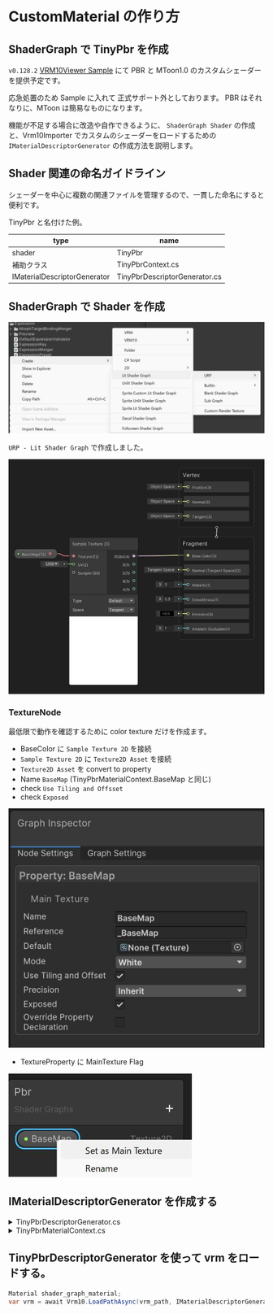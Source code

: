 # CustomMaterial の作り方

## ShaderGraph で TinyPbr を作成

`v0.128.2` [VRM10Viewer Sample](/api/sample/vrm10/VRM10Viewer/) にて PBR と MToon1.0 のカスタムシェーダーを提供予定です。

応急処置のため Sample に入れて 正式サポート外としております。
PBR はそれなりに、MToon は簡易なものになります。

機能が不足する場合に改造や自作できるように、 `ShaderGraph Shader` の作成と、Vrm10Importer でカスタムのシェーダーをロードするための `IMaterialDescriptorGenerator` の作成方法を説明します。

## Shader 関連の命名ガイドライン

シェーダーを中心に複数の関連ファイルを管理するので、一貫した命名にすると便利です。

TinyPbr と名付けた例。

| type                         | name                          |
| ---------------------------- | ----------------------------- |
| shader                       | TinyPbr                       |
| 補助クラス                   | TinyPbrContext.cs             |
| IMaterialDescriptorGenerator | TinyPbrDescriptorGenerator.cs |

## ShaderGraph で Shader を作成

![make shader graph asset](./create_shader_graph_menu.jpg)

`URP - Lit Shader Graph` で作成しました。

![color texure](./sg_first.jpg)

### TextureNode

最低限で動作を確認するために color texture だけを作成ます。

- BaseColor に `Sample Texture 2D` を接続
- `Sample Texture 2D` に `Texture2D Asset` を接続
- `Texture2D Asset` を convert to property
- Name `BaseMap` (TinyPbrMaterialContext.BaseMap と同じ)
- check `Use Tiling and Offsset`
- check `Exposed`

![texture node settings](./texture_node_settings.jpg)

- TextureProperty に MainTexture Flag

![MainTexture Flag](./set_as_main_texture.jpg)

## IMaterialDescriptorGenerator を作成する

<details>
  <summary>TinyPbrDescriptorGenerator.cs</summary>
  <p>

```cs
using System;
using System.Collections.Generic;
using System.Threading.Tasks;
using UniGLTF;
using UnityEngine;

namespace UniVRM10.VRM10Viewer
{
    /// <summary>
    /// GLTF の MaterialImporter
    /// </summary>
    public sealed class TinyPbrDescriptorGenerator : IMaterialDescriptorGenerator
    {
        public UrpGltfPbrMaterialImporter PbrMaterialImporter { get; } = new();
        public UrpGltfDefaultMaterialImporter DefaultMaterialImporter { get; } = new();

        public Material Material { get; set; }

        public TinyPbrDescriptorGenerator(Material material)
        {
            Material = material;
        }

        public MaterialDescriptor Get(GltfData data, int i)
        {
            if (TryCreateParam(data, i, out param)) return param;

            // NOTE: Fallback to default material
            if (Symbols.VRM_DEVELOP)
            {
                Debug.LogWarning($"material: {i} out of range. fallback");
            }
            return GetGltfDefault(GltfMaterialImportUtils.ImportMaterialName(i, null));
        }

        public MaterialDescriptor GetGltfDefault(string materialName = null) => DefaultMaterialImporter.CreateParam(materialName);

        public bool TryCreateParam(GltfData data, int i, out MaterialDescriptor matDesc)
        {
            if (i < 0 || i >= data.GLTF.materials.Count)
            {
                matDesc = default;
                return false;
            }

            var src = data.GLTF.materials[i];
            matDesc = new MaterialDescriptor(
                GltfMaterialImportUtils.ImportMaterialName(i, src),
                Material.shader,
                null,
                new Dictionary<string, TextureDescriptor>(),
                new Dictionary<string, float>(),
                new Dictionary<string, Color>(),
                new Dictionary<string, Vector4>(),
                new List<Action<Material>>(),
                new[] { (MaterialDescriptor.MaterialGenerateAsyncFunc)AsyncAction }
            );
            return true;

            Task AsyncAction(Material x, GetTextureAsyncFunc y, IAwaitCaller z) => GenerateMaterialAsync(data, src, x, y, z);
        }

        public static async Task GenerateMaterialAsync(GltfData data, glTFMaterial src, Material dst, GetTextureAsyncFunc getTextureAsync, IAwaitCaller awaitCaller)
        {
            var context = new TinyPbrContext(dst);

            if (src is { pbrMetallicRoughness: { baseColorTexture: { index: >= 0 } } })
            {
                if (GltfPbrTextureImporter.TryBaseColorTexture(data, src, out _, out var desc))
                {
                    context.BaseTexture = await getTextureAsync(desc, awaitCaller);
                    context.BaseTextureOffset = desc.Offset;
                    context.BaseTextureScale = desc.Scale;
                }
            }
        }
    }
}
```

以下の部分が GltfData から ColorTexture を供給します。

```cs
        public static async Task GenerateMaterialAsync(GltfData data, glTFMaterial src, Material dst, GetTextureAsyncFunc getTextureAsync, IAwaitCaller awaitCaller)
        {
            var context = new TinyPbrContext(dst);

            if (src is { pbrMetallicRoughness: { baseColorTexture: { index: >= 0 } } })
            {
                if (GltfPbrTextureImporter.TryBaseColorTexture(data, src, out _, out var desc))
                {
                    context.BaseTexture = await getTextureAsync(desc, awaitCaller);
                    context.BaseTextureOffset = desc.Offset;
                    context.BaseTextureScale = desc.Scale;
                }
            }
        }
```

  </p>
</details>

<details>
  <summary>TinyPbrMaterialContext.cs</summary>
  <p>

```cs
using UnityEngine;

namespace UniVRM10.VRM10Viewer
{
    public class TinyPbrContext
    {
        private static readonly int BaseMap = Shader.PropertyToID("_BaseMap");
        public readonly Material Material;

        public Texture BaseTexture
        {
            get => Material.GetTexture(BaseMap);
            set => Material.SetTexture(BaseMap, value);
        }

        public Vector2 BaseTextureOffset
        {
            get => Material.GetTextureOffset(BaseMap);
            set => Material.SetTextureOffset(BaseMap, value);
        }

        public Vector2 BaseTextureScale
        {
            get => Material.GetTextureScale(BaseMap);
            set => Material.SetTextureScale(BaseMap, value);
        }

        public TinyPbrContext(Material material)
        {
            Material = material;
        }
    }
}
```

  </p>
</details>

## TinyPbrDescriptorGenerator を使って vrm をロードする。

```cs
Material shader_graph_material;
var vrm = await Vrm10.LoadPathAsync(vrm_path, IMaterialDescriptorGenerator: new TinyPbrDescriptorGenerator(shader_graph_material));
```

